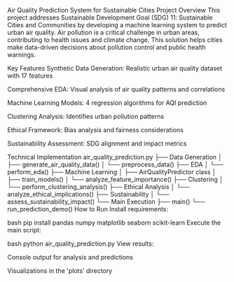 Air Quality Prediction System for Sustainable Cities
Project Overview
This project addresses Sustainable Development Goal (SDG) 11: Sustainable Cities and Communities by developing a machine learning system to predict urban air quality. Air pollution is a critical challenge in urban areas, contributing to health issues and climate change. This solution helps cities make data-driven decisions about pollution control and public health warnings.

Key Features
Synthetic Data Generation: Realistic urban air quality dataset with 17 features

Comprehensive EDA: Visual analysis of air quality patterns and correlations

Machine Learning Models: 4 regression algorithms for AQI prediction

Clustering Analysis: Identifies urban pollution patterns

Ethical Framework: Bias analysis and fairness considerations

Sustainability Assessment: SDG alignment and impact metrics

Technical Implementation
air_quality_prediction.py
├── Data Generation
│   ├── generate_air_quality_data()
│   └── preprocess_data()
├── EDA
│   └── perform_eda()
├── Machine Learning
│   ├── AirQualityPredictor class
│   ├── train_models()
│   └── analyze_feature_importance()
├── Clustering
│   └── perform_clustering_analysis()
├── Ethical Analysis
│   └── analyze_ethical_implications()
├── Sustainability
│   └── assess_sustainability_impact()
└── Main Execution
    ├── main()
    └── run_prediction_demo()
How to Run
Install requirements:

bash
pip install pandas numpy matplotlib seaborn scikit-learn
Execute the main script:

bash
python air_quality_prediction.py
View results:

Console output for analysis and predictions

Visualizations in the 'plots' directory
